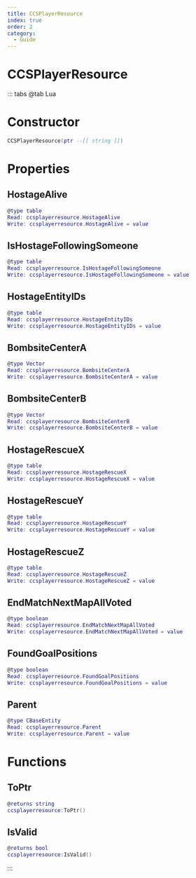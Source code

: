 ```yaml
---
title: CCSPlayerResource
index: true
order: 2
category:
  - Guide
---
```


# CCSPlayerResource

::: tabs
@tab Lua
# Constructor
```lua
CCSPlayerResource(ptr --[[ string ]])
```
# Properties
## HostageAlive 
```lua
@type table
Read: ccsplayerresource.HostageAlive
Write: ccsplayerresource.HostageAlive = value
```
## IsHostageFollowingSomeone 
```lua
@type table
Read: ccsplayerresource.IsHostageFollowingSomeone
Write: ccsplayerresource.IsHostageFollowingSomeone = value
```
## HostageEntityIDs 
```lua
@type table
Read: ccsplayerresource.HostageEntityIDs
Write: ccsplayerresource.HostageEntityIDs = value
```
## BombsiteCenterA 
```lua
@type Vector
Read: ccsplayerresource.BombsiteCenterA
Write: ccsplayerresource.BombsiteCenterA = value
```
## BombsiteCenterB 
```lua
@type Vector
Read: ccsplayerresource.BombsiteCenterB
Write: ccsplayerresource.BombsiteCenterB = value
```
## HostageRescueX 
```lua
@type table
Read: ccsplayerresource.HostageRescueX
Write: ccsplayerresource.HostageRescueX = value
```
## HostageRescueY 
```lua
@type table
Read: ccsplayerresource.HostageRescueY
Write: ccsplayerresource.HostageRescueY = value
```
## HostageRescueZ 
```lua
@type table
Read: ccsplayerresource.HostageRescueZ
Write: ccsplayerresource.HostageRescueZ = value
```
## EndMatchNextMapAllVoted 
```lua
@type boolean
Read: ccsplayerresource.EndMatchNextMapAllVoted
Write: ccsplayerresource.EndMatchNextMapAllVoted = value
```
## FoundGoalPositions 
```lua
@type boolean
Read: ccsplayerresource.FoundGoalPositions
Write: ccsplayerresource.FoundGoalPositions = value
```
## Parent 
```lua
@type CBaseEntity
Read: ccsplayerresource.Parent
Write: ccsplayerresource.Parent = value
```
# Functions
## ToPtr
```lua
@returns string
ccsplayerresource:ToPtr()
```
## IsValid
```lua
@returns bool
ccsplayerresource:IsValid()
```

:::